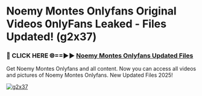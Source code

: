 # Noemy Montes Onlyfans Original Videos 0nlyFans Leaked - Files Updated! (g2x37)

<h3>🔴 CLICK HERE 🌐==►► <a href="https://tinyurl.com/ehrbuxhb" rel="nofollow">Noemy Montes Onlyfans Updated Files</a></h3>

Get Noemy Montes Onlyfans and all content. Now you can access all videos and pictures of Noemy Montes Onlyfans. New Updated Files 2025!

[![g2x37](https://i.imgur.com/lVYEuWS.gif)](https://tinyurl.com/ehrbuxhb)
